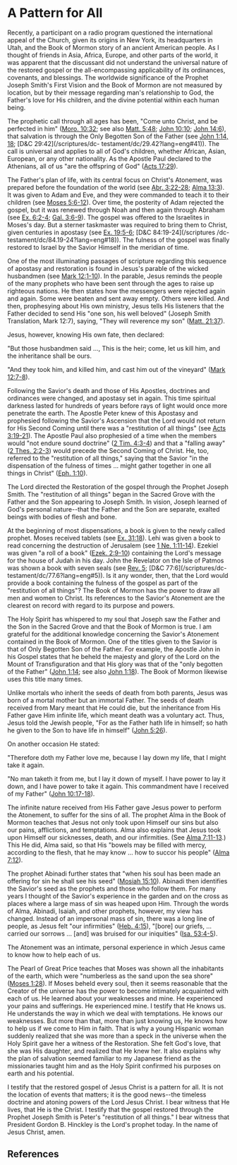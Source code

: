 # A Pattern for All

Recently, a participant on a radio program questioned the international appeal
of the Church, given its origins in New York, its headquarters in Utah, and
the Book of Mormon story of an ancient American people. As I thought of
friends in Asia, Africa, Europe, and other parts of the world, it was apparent
that the discussant did not understand the universal nature of the restored
gospel or the all-encompassing applicability of its ordinances, covenants, and
blessings. The worldwide significance of the Prophet Joseph Smith's First
Vision and the Book of Mormon are not measured by location, but by their
message regarding man's relationship to God, the Father's love for His
children, and the divine potential within each human being.

The prophetic call through all ages has been, "Come unto Christ, and be
perfected in him" ([Moro. 10:32](/scriptures/bofm/moro/10.32?lang=eng#31); see
also [Matt. 5:48](/scriptures/nt/matt/5.48?lang=eng#47); [John
10:10](/scriptures/nt/john/10.10?lang=eng#9); [John
14:6](/scriptures/nt/john/14.6?lang=eng#5)), that salvation is through the
Only Begotten Son of the Father (see [John 1:14,
18](/scriptures/nt/john/1.14,18?lang=eng#13); [D&amp;C 29:42](/scriptures/dc-
testament/dc/29.42?lang=eng#41)). The call is universal and applies to all of
God's children, whether African, Asian, European, or any other nationality. As
the Apostle Paul declared to the Athenians, all of us "are the offspring of
God" ([Acts 17:29](/scriptures/nt/acts/17.29?lang=eng#28)).

The Father's plan of life, with its central focus on Christ's Atonement, was
prepared before the foundation of the world (see [Abr.
3:22-28](/scriptures/pgp/abr/3.22-28?lang=eng#21); [Alma
13:3](/scriptures/bofm/alma/13.3?lang=eng#2)). It was given to Adam and Eve,
and they were commanded to teach it to their children (see [Moses
5:6-12](/scriptures/pgp/moses/5.6-12?lang=eng#5)). Over time, the posterity of
Adam rejected the gospel, but it was renewed through Noah and then again
through Abraham (see [Ex. 6:2-4](/scriptures/ot/ex/6.2-4?lang=eng#1); [Gal.
3:6-9](/scriptures/nt/gal/3.6-9?lang=eng#5)). The gospel was offered to the
Israelites in Moses's day. But a sterner taskmaster was required to bring them
to Christ, given centuries in apostasy (see [Ex.
19:5-6](/scriptures/ot/ex/19.5-6?lang=eng#4); [D&amp;C 84:19-24](/scriptures
/dc-testament/dc/84.19-24?lang=eng#18)). The fulness of the gospel was finally
restored to Israel by the Savior Himself in the meridian of time.

One of the most illuminating passages of scripture regarding this sequence of
apostasy and restoration is found in Jesus's parable of the wicked husbandmen
(see [Mark 12:1-10](/scriptures/nt/mark/12.1-10?lang=eng#0)). In the parable,
Jesus reminds the people of the many prophets who have been sent through the
ages to raise up righteous nations. He then states how the messengers were
rejected again and again. Some were beaten and sent away empty. Others were
killed. And then, prophesying about His own ministry, Jesus tells His
listeners that the Father decided to send His "one son, his well beloved"
(Joseph Smith Translation, Mark 12:7), saying, "They will reverence my son"
([Matt. 21:37](/scriptures/nt/matt/21.37?lang=eng#36)).

Jesus, however, knowing His own fate, then declared:

"But those husbandmen said ..., This is the heir; come, let us kill him, and the
inheritance shall be ours.

"And they took him, and killed him, and cast him out of the vineyard" ([Mark
12:7-8](/scriptures/nt/mark/12.7-8?lang=eng#6)).

Following the Savior's death and those of His Apostles, doctrines and
ordinances were changed, and apostasy set in again. This time spiritual
darkness lasted for hundreds of years before rays of light would once more
penetrate the earth. The Apostle Peter knew of this Apostasy and prophesied
following the Savior's Ascension that the Lord would not return for His Second
Coming until there was a "restitution of all things" (see [Acts
3:19-21](/scriptures/nt/acts/3.19-21?lang=eng#18)). The Apostle Paul also
prophesied of a time when the members would "not endure sound doctrine" ([2
Tim. 4:3-4](/scriptures/nt/2-tim/4.3-4?lang=eng#2)) and that a "falling away"
([2 Thes. 2:2-3](/scriptures/nt/2-thes/2.2-3?lang=eng#1)) would precede the
Second Coming of Christ. He, too, referred to the "restitution of all things,"
saying that the Savior "in the dispensation of the fulness of times ... might
gather together in one all things in Christ" ([Eph.
1:10](/scriptures/nt/eph/1.10?lang=eng#9)).

The Lord directed the Restoration of the gospel through the Prophet Joseph
Smith. The "restitution of all things" began in the Sacred Grove with the
Father and the Son appearing to Joseph Smith. In vision, Joseph learned of
God's personal nature--that the Father and the Son are separate, exalted
beings with bodies of flesh and bone.

At the beginning of most dispensations, a book is given to the newly called
prophet. Moses received tablets (see [Ex.
31:18](/scriptures/ot/ex/31.18?lang=eng#17)). Lehi was given a book to read
concerning the destruction of Jerusalem (see [1 Ne.
1:11-14](/scriptures/bofm/1-ne/1.11-14?lang=eng#10)). Ezekiel was given "a
roll of a book" ([Ezek. 2:9-10](/scriptures/ot/ezek/2.9-10?lang=eng#8))
containing the Lord's message for the house of Judah in his day. John the
Revelator on the Isle of Patmos was shown a book with seven seals (see [Rev.
5](/scriptures/nt/rev/5?lang=eng); [D&amp;C 77:6](/scriptures/dc-
testament/dc/77.6?lang=eng#5)). Is it any wonder, then, that the Lord would
provide a book containing the fulness of the gospel as part of the
"restitution of all things"? The Book of Mormon has the power to draw all men
and women to Christ. Its references to the Savior's Atonement are the clearest
on record with regard to its purpose and powers.

The Holy Spirit has whispered to my soul that Joseph saw the Father and the
Son in the Sacred Grove and that the Book of Mormon is true. I am grateful for
the additional knowledge concerning the Savior's Atonement contained in the
Book of Mormon. One of the titles given to the Savior is that of Only Begotten
Son of the Father. For example, the Apostle John in his Gospel states that he
beheld the majesty and glory of the Lord on the Mount of Transfiguration and
that His glory was that of the "only begotten of the Father" ([John
1:14](/scriptures/nt/john/1.14?lang=eng#13); see also [John
1:18](/scriptures/nt/john/1.18?lang=eng#17)). The Book of Mormon likewise uses
this title many times.

Unlike mortals who inherit the seeds of death from both parents, Jesus was
born of a mortal mother but an immortal Father. The seeds of death received
from Mary meant that He could die, but the inheritance from His Father gave
Him infinite life, which meant death was a voluntary act. Thus, Jesus told the
Jewish people, "For as the Father hath life in himself; so hath he given to
the Son to have life in himself" ([John
5:26](/scriptures/nt/john/5.26?lang=eng#25)).

On another occasion He stated:

"Therefore doth my Father love me, because I lay down my life, that I might
take it again.

"No man taketh it from me, but I lay it down of myself. I have power to lay it
down, and I have power to take it again. This commandment have I received of
my Father" ([John 10:17-18](/scriptures/nt/john/10.17-18?lang=eng#16)).

The infinite nature received from His Father gave Jesus power to perform the
Atonement, to suffer for the sins of all. The prophet Alma in the Book of
Mormon teaches that Jesus not only took upon Himself our sins but also our
pains, afflictions, and temptations. Alma also explains that Jesus took upon
Himself our sicknesses, death, and our infirmities. (See [Alma
7:11-13](/scriptures/bofm/alma/7.11-13?lang=eng#10).) This He did, Alma said,
so that His "bowels may be filled with mercy, according to the flesh, that he
may know ... how to succor his people" ([Alma
7:12](/scriptures/bofm/alma/7.12?lang=eng#11)).

The prophet Abinadi further states that "when his soul has been made an
offering for sin he shall see his seed" ([Mosiah
15:10](/scriptures/bofm/mosiah/15.10?lang=eng#9)). Abinadi then identifies the
Savior's seed as the prophets and those who follow them. For many years I
thought of the Savior's experience in the garden and on the cross as places
where a large mass of sin was heaped upon Him. Through the words of Alma,
Abinadi, Isaiah, and other prophets, however, my view has changed. Instead of
an impersonal mass of sin, there was a long line of people, as Jesus felt "our
infirmities" ([Heb. 4:15](/scriptures/nt/heb/4.15?lang=eng#14)), "[bore] our
griefs, ... carried our sorrows ... [and] was bruised for our iniquities" ([Isa.
53:4-5](/scriptures/ot/isa/53.4-5?lang=eng#3)).

The Atonement was an intimate, personal experience in which Jesus came to know
how to help each of us.

The Pearl of Great Price teaches that Moses was shown all the inhabitants of
the earth, which were "numberless as the sand upon the sea shore" ([Moses
1:28](/scriptures/pgp/moses/1.28?lang=eng#27)). If Moses beheld every soul,
then it seems reasonable that the Creator of the universe has the power to
become intimately acquainted with each of us. He learned about your weaknesses
and mine. He experienced your pains and sufferings. He experienced mine. I
testify that He knows us. He understands the way in which we deal with
temptations. He knows our weaknesses. But more than that, more than just
knowing us, He knows how to help us if we come to Him in faith. That is why a
young Hispanic woman suddenly realized that she was more than a speck in the
universe when the Holy Spirit gave her a witness of the Restoration. She felt
God's love, that she was His daughter, and realized that He knew her. It also
explains why the plan of salvation seemed familiar to my Japanese friend as
the missionaries taught him and as the Holy Spirit confirmed his purposes on
earth and his potential.

I testify that the restored gospel of Jesus Christ is a pattern for all. It is
not the location of events that matters; it is the good news--the timeless
doctrine and atoning powers of the Lord Jesus Christ. I bear witness that He
lives, that He is the Christ. I testify that the gospel restored through the
Prophet Joseph Smith is Peter's "restitution of all things." I bear witness
that President Gordon B. Hinckley is the Lord's prophet today. In the name of
Jesus Christ, amen.

## References


